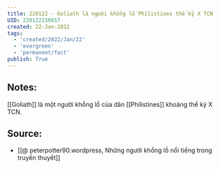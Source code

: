 ```yaml
---
title: 220122 - Goliath là người khổng lồ Philistines thế kỷ X TCN
UID: 220122150657
created: 22-Jan-2022
tags:
  - 'created/2022/Jan/22'
  - 'evergreen'
  - 'permanent/fact'
publish: True
---
```

## Notes:
[[Goliath]] là một người khổng lồ của dân [[Philistines]] khoảng thế kỷ X TCN.

## Source:
- [[@ peterpotter90.wordpress, Những người khổng lồ nổi tiếng trong truyền thuyết]]


